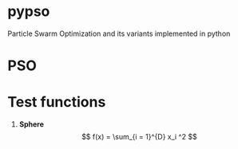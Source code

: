 # pypso
Particle Swarm Optimization and its variants implemented in python
# PSO
# Test functions
1. **Sphere**
   $$
    f(x) = \sum_{i = 1}^{D} x_i ^2
   $$